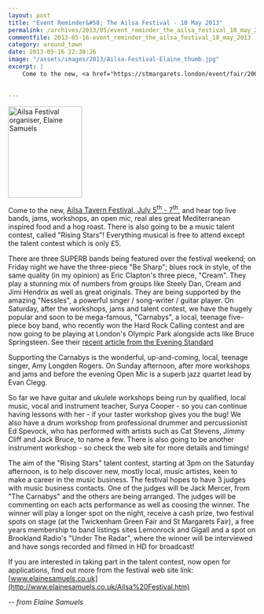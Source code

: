 ```yaml
---
layout: post
title: "Event Reminder&#58; The Ailsa Festival - 10 May 2013"
permalink: /archives/2013/05/event_reminder_the_ailsa_festival_10_may_2013.html
commentfile: 2013-05-16-event_reminder_the_ailsa_festival_10_may_2013
category: around_town
date: 2013-05-16 22:30:26
image: "/assets/images/2013/Ailsa-Festival-Elaine_thumb.jpg"
excerpt: |
    Come to the new, <a href="https://stmargarets.london/event/fair/200705143885,">Ailsa Tavern Festival, July 5<sup>th</sup> - 7<sup>th</sup></a> and hear top live bands, jams, workshops, an open mic, real ales great Mediterranean inspired food and a hog roast.  There is also going to be a music talent contest, called "Rising Stars"! Everything musical is free to attend except the talent contest which is only &pound;5.
    

---
```


<a href="/assets/images/2013/Ailsa-Festival-Elaine.jpg" title="See larger version of - Ailsa Festival organiser,  Elaine Samuels"><img src="/assets/images/2013/Ailsa-Festival-Elaine_thumb.jpg" width="150" height="186" alt="Ailsa Festival organiser,  Elaine Samuels" class="photo right" /></a>

Come to the new, [Ailsa Tavern Festival, July 5<sup>th</sup> - 7<sup>th</sup>](/event/fair/200705143885), and hear top live bands, jams, workshops, an open mic, real ales great Mediterranean inspired food and a hog roast. There is also going to be a music talent contest, called "Rising Stars"! Everything musical is free to attend except the talent contest which is only £5.

There are three SUPERB bands being featured over the festival weekend; on Friday night we have the three-piece "Be Sharp"; blues rock in style, of the same quality (in my opinion) as Eric Clapton's three piece, "Cream". They play a stunning mix of numbers from groups like Steely Dan, Cream and Jimi Hendrix as well as great originals. They are being supported by the amazing "Nessles", a powerful singer / song-writer / guitar player. On Saturday, after the workshops, jams and talent contest, we have the hugely popular and soon to be mega-famous, "Carnabys", a local, teenage five-piece boy band, who recently won the Hard Rock Calling contest and are now going to be playing at London's Olympic Park alongside acts like Bruce Springsteen. See their [recent article from the Evening Standard](http://www.standard.co.uk/news/london/richmond-band-the-carnabys-beat-12000-for-billing-at-olympic-park-8608710.html)

Supporting the Carnabys is the wonderful, up-and-coming, local, teenage singer, Amy Longden Rogers. On Sunday afternoon, after more workshops and jams and before the evening Open Mic is a superb jazz quartet lead by Evan Clegg.

So far we have guitar and ukulele workshops being run by qualified, local music, vocal and instrument teacher, Surya Cooper - so you can continue having lessons with her - if your taster workshop gives you the bug! We also have a drum workshop from professional drummer and percussionist Ed Spevock, who has performed with artists such as Cat Stevens, Jimmy Cliff and Jack Bruce, to name a few. There is also going to be another instrument workshop - so check the web site for more details and timings!

The aim of the "Rising Stars" talent contest, starting at 3pm on the Saturday afternoon, is to help discover new, mostly local, music artistes, keen to make a career in the music business. The festival hopes to have 3 judges with music business contacts. One of the judges will be Jack Mercer, from "The Carnabys" and the others are being arranged. The judges will be commenting on each acts performance as well as coosing the winner. The winner will play a longer spot on the night, receive a cash prize, two festival spots on stage (at the Twickenham Green Fair and St Margarets Fair), a free years membership to band listings sites Lemonrock and Gigall and a spot on Brookland Radio's "Under The Radar", where the winner will be interviewed and have songs recorded and filmed in HD for broadcast!

If you are interested in taking part in the talent contest, now open for applications, find out more from the festival web site link: [www.elainesamuels.co.uk](http://www.elainesamuels.co.uk/Ailsa%20Festival.htm)

<cite>-- from Elaine Samuels</cite>
